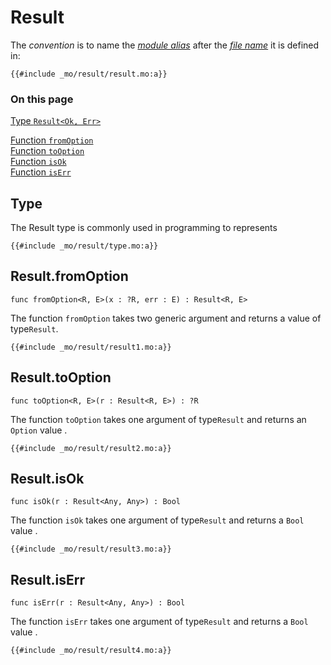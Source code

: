 # Result

The _convention_ is to name the [_module alias_](/common-programming-concepts/modules.html#imports) after the [_file name_](/common-programming-concepts/modules.html#imports) it is defined in:

```motoko
{{#include _mo/result/result.mo:a}}
```

### On this page

[Type `Result<Ok, Err>`](#type)

[Function `fromOption`](#resultfromoption)  
[Function `toOption`](#resulttooption)  
[Function `isOk`](#resultisok)  
[Function `isErr`](#resultiserr)

## Type

The Result type is commonly used in programming to represents

```motoko
{{#include _mo/result/type.mo:a}}
```

## Result.fromOption

```motoko
func fromOption<R, E>(x : ?R, err : E) : Result<R, E>
```

The function `fromOption` takes two generic argument and returns a value of type`Result`.

```motoko, run
{{#include _mo/result/result1.mo:a}}
```

## Result.toOption

```motoko
func toOption<R, E>(r : Result<R, E>) : ?R
```

The function `toOption` takes one argument of type`Result` and returns an `Option` value .

```motoko, run
{{#include _mo/result/result2.mo:a}}
```

## Result.isOk

```motoko
func isOk(r : Result<Any, Any>) : Bool
```

The function `isOk` takes one argument of type`Result` and returns a `Bool` value .

```motoko, run
{{#include _mo/result/result3.mo:a}}
```

## Result.isErr

```motoko
func isErr(r : Result<Any, Any>) : Bool
```

The function `isErr` takes one argument of type`Result` and returns a `Bool` value .

```motoko, run
{{#include _mo/result/result4.mo:a}}
```

<!--
Function fromOption
Function toOption
Function isOk
Function isErr
 -->
